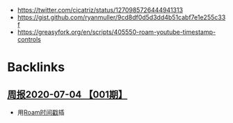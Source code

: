 - https://twitter.com/cicatriz/status/1270985726444941313
- https://gist.github.com/ryanmuller/9cd8df0d5d3dd4b51cabf7e1e255c33f
- https://greasyfork.org/en/scripts/405550-roam-youtube-timestamp-controls

# Backlinks
## [周报2020-07-04 【001期】](<周报2020-07-04 【001期】.md>)
- 用[Roam时间戳](<Roam时间戳.md>)插

